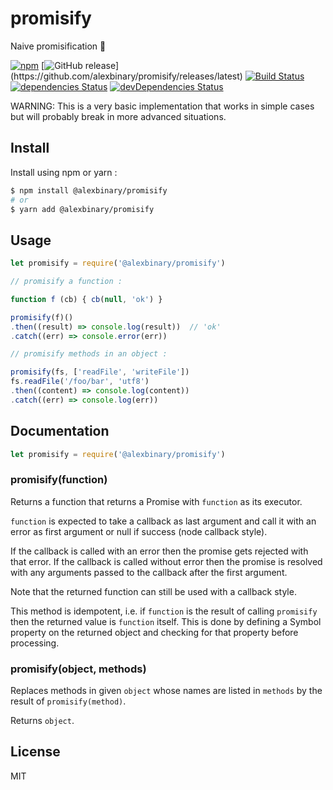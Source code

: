 # promisify

Naive promisification 🙈

[![npm](https://img.shields.io/npm/v/@alexbinary/promisify.svg)](https://www.npmjs.com/package/@alexbinary/promisify)
[![GitHub release](https://img.shields.io/github/release/alexbinary/promisify.svg?label="github")](https://github.com/alexbinary/promisify/releases/latest)
[![Build Status](https://travis-ci.org/alexbinary/promisify.svg)](https://travis-ci.org/alexbinary/promisify)
[![dependencies Status](https://david-dm.org/alexbinary/promisify/status.svg)](https://david-dm.org/alexbinary/promisify)
[![devDependencies Status](https://david-dm.org/alexbinary/promisify/dev-status.svg)](https://david-dm.org/alexbinary/promisify?type=dev)

WARNING: This is a very basic implementation that works in simple cases but will probably break in more advanced situations.

## Install

Install using npm or yarn :

```bash
$ npm install @alexbinary/promisify
# or
$ yarn add @alexbinary/promisify
```

## Usage

```javascript
let promisify = require('@alexbinary/promisify')

// promisify a function :

function f (cb) { cb(null, 'ok') }

promisify(f)()
.then((result) => console.log(result))  // 'ok'
.catch((err) => console.error(err))

// promisify methods in an object :

promisify(fs, ['readFile', 'writeFile'])
fs.readFile('/foo/bar', 'utf8')
.then((content) => console.log(content))
.catch((err) => console.log(err))

```

## Documentation

```javascript
let promisify = require('@alexbinary/promisify')
```

### promisify(function)

Returns a function that returns a Promise with `function` as its executor.

`function` is expected to take a callback as last argument and call it with an error as first argument or null if success (node callback style).

If the callback is called with an error then the promise gets rejected with that error.
If the callback is called without error then the promise is resolved with any arguments passed to the callback after the first argument.

Note that the returned function can still be used with a callback style.

This method is idempotent, i.e. if `function` is the result of calling `promisify` then the returned value is `function` itself. This is done by defining a Symbol property on the returned object and checking for that property before processing.

### promisify(object, methods)

Replaces methods in given `object` whose names are listed in `methods` by the result of `promisify(method)`.

Returns `object`.

## License

MIT
